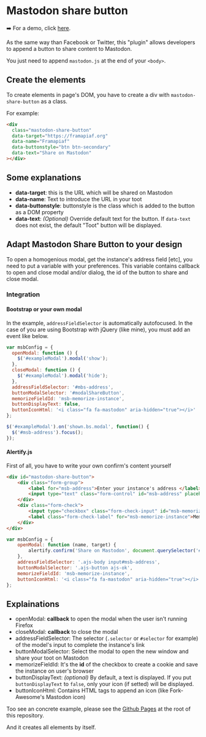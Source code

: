 # Mastodon share button

➡️ For a demo, click [here](https://aly-ve.github.io/Mastodon-share-button/).

As the same way than Facebook or Twitter, this "plugin" allows developers to append a button to share content to Mastodon.

You just need to append `mastodon.js` at the end of your `<body>`.

## Create the elements
To create elements in page's DOM, you have to create a div with `mastodon-share-button` as a class.

For example:

```html
<div 
  class="mastodon-share-button"
  data-target="https://framapiaf.org"
  data-name="Framapiaf"
  data-buttonstyle="btn btn-secondary"
  data-text="Share on Mastodon"
></div>
```

## Some explanations

* **data-target**: this is the URL which will be shared on Mastodon
* **data-name**: Text to introduce the URL in your toot
* **data-buttonstyle**: buttonstyle is the class which is added to the button as a DOM property
* **data-text**: *(Optional)* Override default text for the button. If `data-text` does not exist, the default "Toot" button will be displayed.

## Adapt Mastodon Share Button to your design

To open a homogenious modal, get the instance's address field [etc], you need to put a variable with your preferences.
This variable contains callback to open and close modal and/or dialog, the id of the button to share and close modal.

### Integration

#### Bootstrap or your own modal

In the example, `addressFieldSelector` is automatically autofocused. In the case of you are using Bootstrap with jQuery (like mine), you must add an event like below.

```javascript
var msbConfig = {
  openModal: function () {
    $('#exampleModal').modal('show');
  },
  closeModal: function () {
    $('#exampleModal').modal('hide');
  },
  addressFieldSelector: '#mbs-address',
  buttonModalSelector: '#modalShareButton',
  memorizeFieldId: 'msb-memorize-instance',
  buttonDisplayText: false, 
  buttonIconHtml: '<i class="fa fa-mastodon" aria-hidden="true"></i>'
};

$('#exampleModal').on('shown.bs.modal', function() {
  $('#msb-address').focus();
});
```

#### Alertify.js
First of all, you have to write your own confirm's content yourself
```html
<div id="mastodon-share-button">
    <div class="form-group">
        <label for="msb-address">Enter your instance's address </label>
        <input type="text" class="form-control" id="msb-address" placeholder="https://framapiaf.org">
    </div>
    <div class="form-check">
        <input type="checkbox" class="form-check-input" id="msb-memorize-instance">
        <label class="form-check-label" for="msb-memorize-instance">Memorize my instance</label>
    </div>
</div>
```

```javascript
var msbConfig = {
    openModal: function (name, target) {
        alertify.confirm('Share on Mastodon', document.querySelector('#mastodon-share-button'), () => msbOnShare(name, target), function())
    },
    addressFieldSelector: '.ajs-body input#msb-address',
    buttonModalSelector: '.ajs-button ajs-ok',
    memorizeFieldId: 'msb-memorize-instance',
    buttonIconHtml: '<i class="fa fa-mastodon" aria-hidden="true"></i>'
};
```

## Explainations
* openModal: **callback** to open the modal when the user isn't running Firefox
* closeModal: **callback** to close the modal
* addressFieldSelector: The selector (`.selector` or `#selector` for example) of the model's input to complete the instance's link
* buttonModalSelector: Select the modal to open the new window and share your toot on Mastodon
* memorizeFieldId: It's the **id** of the checkbox to create a cookie and save the instance on user's browser
* buttonDisplayText: *(optional)* By default, a text is displayed. If you put `buttonDisplayText` to `false`, only your icon (if setted) will be displayed.
* buttonIconHtml: Contains HTML tags to append an icon (like Fork-Awesome's Mastodon icon)

Too see an concrete example, please see the [Github Pages](https://aly-ve.github.io/Mastodon-share-button/) at the root of this repository.

And it creates all elements by itself.
